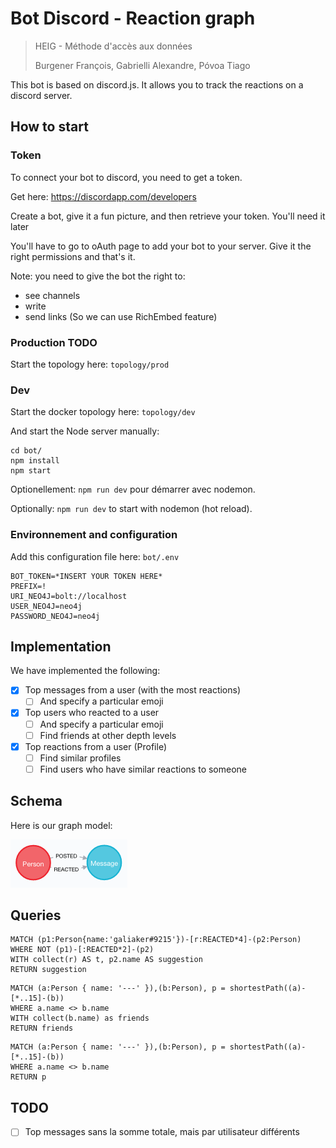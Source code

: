 # Bot Discord - Reaction graph

> HEIG - Méthode d'accès aux données
>
> Burgener François, Gabrielli Alexandre, Póvoa Tiago



This bot is based on discord.js. It allows you to track the reactions on a discord server.

## How to start

### Token

To connect your bot to discord, you need to get a token.

Get here: https://discordapp.com/developers

Create a bot, give it a fun picture, and then retrieve your token. You'll need it later

You'll have to go to oAuth page to add your bot to your server. Give it the right permissions and that's it.

Note: you need to give the bot the right to:

* see channels
* write
* send links (So we can use RichEmbed feature)

### Production TODO

Start the topology here: `topology/prod`

### Dev

Start the docker topology here: `topology/dev`

And start the Node server manually:

```
cd bot/
npm install
npm start 
```

Optionellement: `npm run dev` pour démarrer avec nodemon.

Optionally: `npm run dev` to start with nodemon (hot reload).

### Environnement and configuration

Add this configuration file here: `bot/.env`

```
BOT_TOKEN=*INSERT YOUR TOKEN HERE*
PREFIX=!
URI_NEO4J=bolt://localhost
USER_NEO4J=neo4j
PASSWORD_NEO4J=neo4j
```

## Implementation

We have implemented the following:

- [x] Top messages from a user (with the most reactions)
  - [ ] And specify a particular emoji
- [x] Top users who reacted to a user
  - [ ] And specify a particular emoji
  - [ ] Find friends at other depth levels
- [x] Top reactions from a user (Profile)
  - [ ] Find similar profiles
  - [ ] Find users who have similar reactions to someone

## Schema

Here is our graph model:

![schema](./img/schema.png)

## Queries

```
MATCH (p1:Person{name:'galiaker#9215'})-[r:REACTED*4]-(p2:Person)
WHERE NOT (p1)-[:REACTED*2]-(p2)
WITH collect(r) AS t, p2.name AS suggestion
RETURN suggestion
```

```
MATCH (a:Person { name: '---' }),(b:Person), p = shortestPath((a)-[*..15]-(b))
WHERE a.name <> b.name
WITH collect(b.name) as friends
RETURN friends
```

```
MATCH (a:Person { name: '---' }),(b:Person), p = shortestPath((a)-[*..15]-(b))
WHERE a.name <> b.name
RETURN p
```

## TODO

- [ ] Top messages sans la somme totale, mais par utilisateur différents